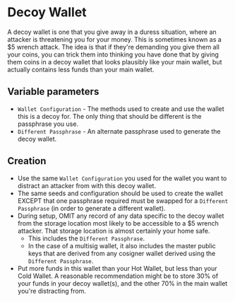 # Decoy Wallet

A decoy wallet is one that you give away in a duress situation, where an attacker is threatening you for your money. This is sometimes known as a $5 wrench attack. The idea is that if they're demanding you give them all your coins, you can trick them into thinking you have done that by giving them coins in a decoy wallet that looks plausibly like your main wallet, but actually contains less funds than your main wallet.

## Variable parameters

* `Wallet Configuration` - The methods used to create and use the wallet this is a decoy for. The only thing that should be different is the passphrase you use.
* `Different Passphrase` - An alternate passphrase used to generate the decoy wallet.

## Creation

* Use the same `Wallet Configuration` you used for the wallet you want to distract an attacker from with this decoy wallet.
* The same seeds and configuration should be used to create the wallet EXCEPT that one passphrase required must be swapped for a `Different Passphrase` (in order to generate a different wallet).
* During setup, OMIT any record of any data specific to the decoy wallet from the storage location most likely to be accessible to a $5 wrench attacker. That storage location is almost certainly your home safe.
  * This includes the `Different Passphrase`.
  * In the case of a multisig wallet, it also includes the master public keys that are derived from any cosigner wallet derived using the `Different Passphrase`.
* Put more funds in this wallet than your Hot Wallet, but less than your Cold Wallet. A reasonable recommendation might be to store 30% of your funds in your decoy wallet(s), and the other 70% in the main wallet you're distracting from.
